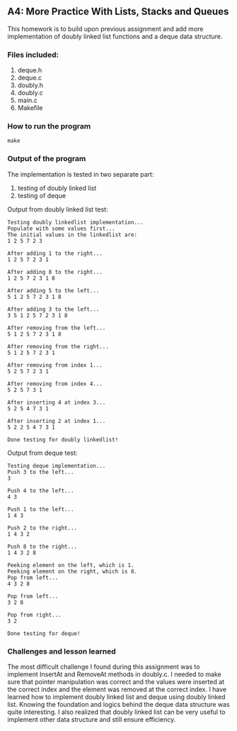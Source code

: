 ## A4: More Practice With Lists, Stacks and Queues
This homework is to build upon previous assignment and add more implementation of doubly linked list functions and a deque data structure.

### Files included:
1. deque.h
2. deque.c
3. doubly.h
4. doubly.c
5. main.c
6. Makefile

### How to run the program
```make```

### Output of the program
The implementation is tested in two separate part:
1. testing of doubly linked list
2. testing of deque

Output from doubly linked list test:
```
Testing doubly linkedlist implementation...
Populate with some values first...
The initial values in the linkedlist are:
1 2 5 7 2 3 

After adding 1 to the right...
1 2 5 7 2 3 1 

After adding 8 to the right...
1 2 5 7 2 3 1 8 

After adding 5 to the left...
5 1 2 5 7 2 3 1 8 

After adding 3 to the left...
3 5 1 2 5 7 2 3 1 8 

After removing from the left...
5 1 2 5 7 2 3 1 8 

After removing from the right...
5 1 2 5 7 2 3 1 

After removing from index 1...
5 2 5 7 2 3 1 

After removing from index 4...
5 2 5 7 3 1 

After inserting 4 at index 3...
5 2 5 4 7 3 1 

After inserting 2 at index 1...
5 2 2 5 4 7 3 1 

Done testing for doubly linkedlist!
```
Output from deque test:
```
Testing deque implementation...
Push 3 to the left...
3 

Push 4 to the left...
4 3 

Push 1 to the left...
1 4 3 

Push 2 to the right...
1 4 3 2 

Push 8 to the right...
1 4 3 2 8 

Peeking element on the left, which is 1.
Peeking element on the right, which is 8.
Pop from left...
4 3 2 8 

Pop from left...
3 2 8 

Pop from right...
3 2 

Done testing for deque!
```

### Challenges and lesson learned
The most difficult challenge I found during this assignment was to implement InsertAt and RemoveAt methods in doubly.c. I needed to make sure that pointer manipulation was correct and the values were inserted at the correct index and the element was removed at the correct index. I have learned how to implement doubly linked list and deque using doubly linked list. Knowing the foundation and logics behind the deque data structure was quite interesting. I also realized that doubly linked list can be very useful to implement other data structure and still ensure efficiency.
